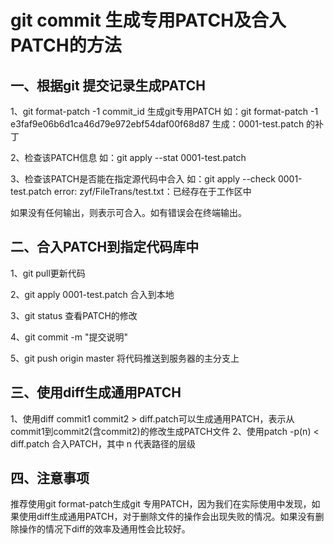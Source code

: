 # git commit 生成专用PATCH及合入PATCH的方法

## 一、根据git 提交记录生成PATCH
1、git format-patch -1 commit_id 生成git专用PATCH
如：git format-patch -1 e3faf9e06b6d1ca46d79e972ebf54daf00f68d87
生成：0001-test.patch 的补丁

2、检查该PATCH信息
如：git apply --stat 0001-test.patch

3、检查该PATCH是否能在指定源代码中合入
如：git apply --check 0001-test.patch
error: zyf/FileTrans/test.txt：已经存在于工作区中

如果没有任何输出，则表示可合入。如有错误会在终端输出。

## 二、合入PATCH到指定代码库中
1、git pull更新代码

2、git apply  0001-test.patch 合入到本地

3、git status 查看PATCH的修改

4、git commit -m "提交说明"

5、git push origin master 将代码推送到服务器的主分支上

## 三、使用diff生成通用PATCH
1、使用diff commit1 commit2 > diff.patch可以生成通用PATCH，表示从commit1到commit2(含commit2)的修改生成PATCH文件
2、使用patch -p(n) < diff.patch 合入PATCH，其中 n 代表路径的层级

## 四、注意事项
推荐使用git format-patch生成git 专用PATCH，因为我们在实际使用中发现，如果使用diff生成通用PATCH，对于删除文件的操作会出现失败的情况。如果没有删除操作的情况下diff的效率及通用性会比较好。
